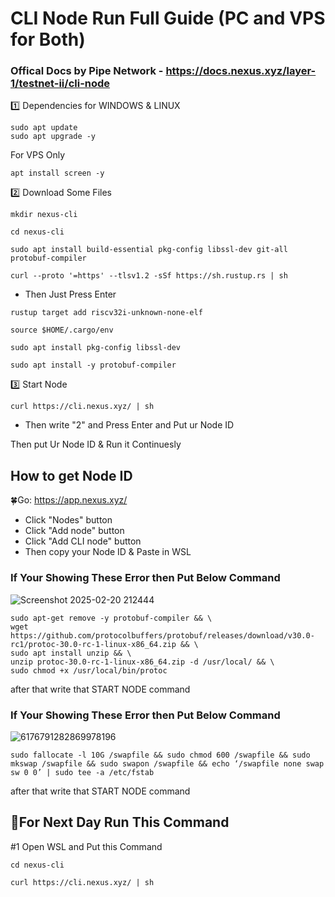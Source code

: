 # CLI Node Run Full Guide (PC and VPS for Both)
### Offical Docs by Pipe Network - https://docs.nexus.xyz/layer-1/testnet-ii/cli-node

1️⃣ Dependencies for WINDOWS & LINUX
```
sudo apt update
sudo apt upgrade -y
```

For VPS Only
```
apt install screen -y
```

2️⃣ Download Some Files

```
mkdir nexus-cli
```
```
cd nexus-cli
```
```
sudo apt install build-essential pkg-config libssl-dev git-all protobuf-compiler
```
```
curl --proto '=https' --tlsv1.2 -sSf https://sh.rustup.rs | sh
```
- Then Just Press Enter
```
rustup target add riscv32i-unknown-none-elf
```
```
source $HOME/.cargo/env
```
```
sudo apt install pkg-config libssl-dev
```
```
sudo apt install -y protobuf-compiler
```

3️⃣ Start Node
```
curl https://cli.nexus.xyz/ | sh
```
- Then write "2" and Press Enter and Put ur Node ID

Then put Ur Node ID & Run it Continuesly

## How to get Node ID

🍀Go: https://app.nexus.xyz/

- Click "Nodes" button
- Click "Add node" button
- Click "Add CLI node" button
- Then copy your Node ID & Paste in WSL

### If Your Showing These Error then Put Below Command
![Screenshot 2025-02-20 212444](https://github.com/user-attachments/assets/754f8120-2db4-405e-b9fe-e233d76ac133)

```
sudo apt-get remove -y protobuf-compiler && \
wget https://github.com/protocolbuffers/protobuf/releases/download/v30.0-rc1/protoc-30.0-rc-1-linux-x86_64.zip && \
sudo apt install unzip && \
unzip protoc-30.0-rc-1-linux-x86_64.zip -d /usr/local/ && \
sudo chmod +x /usr/local/bin/protoc
```
after that write that START NODE command

### If Your Showing These Error then Put Below Command
![6176791282869978196](https://github.com/user-attachments/assets/52c2dd24-254f-4ed2-a252-208786a2d183)

```
sudo fallocate -l 10G /swapfile && sudo chmod 600 /swapfile && sudo mkswap /swapfile && sudo swapon /swapfile && echo ‘/swapfile none swap sw 0 0’ | sudo tee -a /etc/fstab
```
after that write that START NODE command

## 🔶For Next Day Run This Command

#1 Open WSL and Put this Command 
```
cd nexus-cli
```
```
curl https://cli.nexus.xyz/ | sh
```
